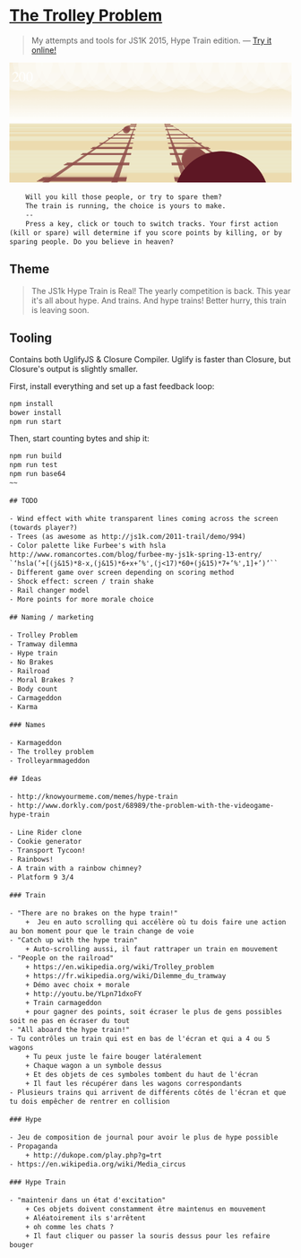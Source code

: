 [The Trolley Problem](http://js1k.com/2015-hypetrain/demo/2323)
=========

>My attempts and tools for JS1K 2015, Hype Train edition. — [Try it online!](https://rawgit.com/thibaudcolas/js1k-2015/master/src/traindemo.html)

[![Screenshot of the game](thetrolleyproblem-screenshot.png)](https://rawgit.com/thibaudcolas/js1k-2015/master/src/traindemo.html)

~~~
    Will you kill those people, or try to spare them?
    The train is running, the choice is yours to make.
    --
    Press a key, click or touch to switch tracks. Your first action (kill or spare) will determine if you score points by killing, or by sparing people. Do you believe in heaven?
~~~

## Theme

> The JS1k Hype Train is Real!
> The yearly competition is back. This year it's all about hype. And trains. And hype trains! Better hurry, this train is leaving soon.

## Tooling

Contains both UglifyJS & Closure Compiler. Uglify is faster than Closure, but Closure's output is slightly smaller.

First, install everything and set up a fast feedback loop:

~~~
npm install
bower install
npm run start
~~~

Then, start counting bytes and ship it:

~~~
npm run build
npm run test
npm run base64
~~

## TODO

- Wind effect with white transparent lines coming across the screen (towards player?)
- Trees (as awesome as http://js1k.com/2011-trail/demo/994)
- Color palette like Furbee's with hsla http://www.romancortes.com/blog/furbee-my-js1k-spring-13-entry/ `‘hsla(’+[(j&15)*8-x,(j&15)*6+x+’%',(j<17)*60+(j&15)*7+’%',1]+’)’``
- Different game over screen depending on scoring method
- Shock effect: screen / train shake
- Rail changer model
- More points for more morale choice

## Naming / marketing

- Trolley Problem
- Tramway dilemma
- Hype train
- No Brakes
- Railroad
- Moral Brakes ?
- Body count
- Carmageddon
- Karma

### Names

- Karmageddon
- The trolley problem
- Trolleyarmmageddon

## Ideas

- http://knowyourmeme.com/memes/hype-train
- http://www.dorkly.com/post/68989/the-problem-with-the-videogame-hype-train

- Line Rider clone
- Cookie generator
- Transport Tycoon!
- Rainbows!
- A train with a rainbow chimney?
- Platform 9 3/4

### Train

- "There are no brakes on the hype train!"
    +  Jeu en auto scrolling qui accélère où tu dois faire une action au bon moment pour que le train change de voie
- "Catch up with the hype train"
    + Auto-scrolling aussi, il faut rattraper un train en mouvement
- "People on the railroad"
    + https://en.wikipedia.org/wiki/Trolley_problem
    + https://fr.wikipedia.org/wiki/Dilemme_du_tramway
    + Démo avec choix + morale
    + http://youtu.be/YLpn71dxoFY
    + Train carmageddon
    + pour gagner des points, soit écraser le plus de gens possibles soit ne pas en écraser du tout
- "All aboard the hype train!"
- Tu contrôles un train qui est en bas de l'écran et qui a 4 ou 5 wagons 
    + Tu peux juste le faire bouger latéralement 
    + Chaque wagon a un symbole dessus
    + Et des objets de ces symboles tombent du haut de l'écran 
    + Il faut les récupérer dans les wagons correspondants
- Plusieurs trains qui arrivent de différents côtés de l'écran et que tu dois empêcher de rentrer en collision

### Hype

- Jeu de composition de journal pour avoir le plus de hype possible
- Propaganda
    + http://dukope.com/play.php?g=trt
- https://en.wikipedia.org/wiki/Media_circus

### Hype Train

- "maintenir dans un état d'excitation"
    + Ces objets doivent constamment être maintenus en mouvement
    + Aléatoirement ils s'arrêtent 
    + oh comme les chats ?
    + Il faut cliquer ou passer la souris dessus pour les refaire bouger
